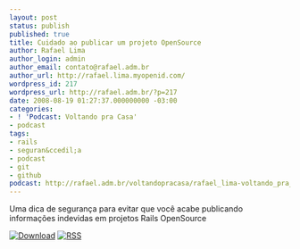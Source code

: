 ```yaml
---
layout: post
status: publish
published: true
title: Cuidado ao publicar um projeto OpenSource
author: Rafael Lima
author_login: admin
author_email: contato@rafael.adm.br
author_url: http://rafael.lima.myopenid.com/
wordpress_id: 217
wordpress_url: http://rafael.adm.br/?p=217
date: 2008-08-19 01:27:37.000000000 -03:00
categories:
- ! 'Podcast: Voltando pra Casa'
- podcast
tags:
- rails
- seguran&ccedil;a
- podcast
- git
- github
podcast: http://rafael.adm.br/voltandopracasa/rafael_lima-voltando_pra_casa-0004.mp3
---
```

Uma dica de seguran&ccedil;a para evitar que voc&ecirc; acabe publicando informa&ccedil;&otilde;es indevidas em projetos Rails OpenSource

<a class="noborder" href="http://rafael.adm.br/voltandopracasa/rafael_lima-voltando_pra_casa-0004.mp3" title="Download"><img src="http://rafael.adm.br/wp-content/themes/rafael_lima-rockinblue/images/download_green.gif" border="0" alt="Download" /></a> <a class="noborder" href="http://feeds.feedburner.com/rafael_lima_podcast" title="RSS"><img src="http://rafael.adm.br/wp-content/themes/rafael_lima-rockinblue/images/icn-feed-16x16.png" border="0" alt="RSS" /></a>


